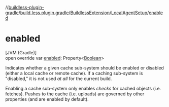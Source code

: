 //[buildless-plugin-gradle](../../../../index.md)/[build.less.plugin.gradle](../../index.md)/[BuildlessExtension](../index.md)/[LocalAgentSetup](index.md)/[enabled](enabled.md)

# enabled

[JVM (Gradle)]\
open override var [enabled](enabled.md): Property&lt;[Boolean](https://kotlinlang.org/api/latest/jvm/stdlib/kotlin/-boolean/index.html)&gt;

Indicates whether a given cache sub-system should be enabled or disabled (either a local cache or remote cache). If a caching sub-system is &quot;disabled,&quot; it is not used *at all* for the current build.

Enabling a cache sub-system only enables *checks* for cached objects (i.e. fetches). Pushes to the cache (i.e. uploads) are governed by other properties (and are enabled by default).
